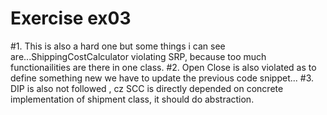# Exercise ex03

#1. This is also a hard one but some things i can see are...ShippingCostCalculator violating SRP, because too much functionailities are there in one class.
#2. Open Close is also violated as to define something new we have to update the previous code snippet...
#3. DIP is also not followed , cz SCC is directly depended on concrete implementation of shipment class, it should do abstraction.